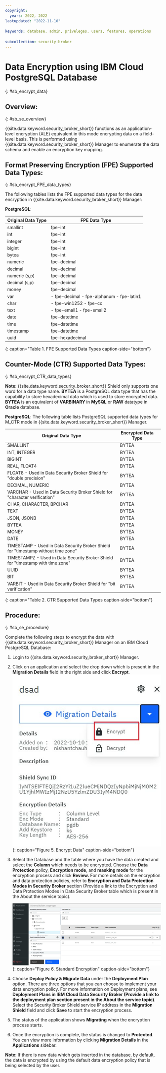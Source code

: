 ```yaml
---
copyright:
  years: 2022, 2022
lastupdated: "2022-11-10"

keywords: database, admin, priveleges, users, features, operations

subcollection: security-broker
---
```


# Data Encryption using IBM Cloud PostgreSQL Database
{: #sb_encrypt_data}

## Overview:
{: #sb_se_overview}

{{site.data.keyword.security_broker_short}} functions as an
application-level encryption (ALE) equivalent in this
mode encrypting data on a field-level basis. This is performed using
{{site.data.keyword.security_broker_short}} Manager to enumerate the data
schema and enable an encryption key mapping.

## Format Preserving Encryption (FPE) Supported Data Types:
{: #sb_encrypt_FPE_data_types}

The following tables lists the FPE supported data types for the data encryption in {{site.data.keyword.security_broker_short}} Manager:

**PostgreSQL**:

| **Original Data Type** | **FPE Data Type**                         |
|------------------------|-------------------------------------------|
| smallint               | fpe-int                                   |
| int                    | fpe-int                                   |
| integer                | fpe-int                                   |
| bigint                 | fpe-int                                   |
| bytea                  | fpe-int                                   |
| numeric                | fpe-decimal                               |
| decimal                | fpe-decimal                               |
| numeric (s,p)          | fpe-decimal                               |
| decimal (s,p)          | fpe-decimal                               |
| money                  | fpe-decimal                               |
| var                    | - fpe-decimal - fpe-alphanum - fpe-latin1 |
| char                   | - fpe-win1252 - fpe-cc                    |
| text                   | - fpe-email1 - fpe-email2                 |
| date                   | fpe-datetime                              |
| time                   | fpe-datetime                              |
| timestamp              | fpe-datetime                              |
| uuid                   | fpe-hexadecimal                           |
{: caption="Table 1. FPE Supported Data Types caption-side="bottom"}

## Counter-Mode (CTR) Supported Data Types:
{: #sb_encrypt_CTR_data_types}

**Note**: {{site.data.keyword.security_broker_short}} Shield only supports one word for a data type name.
**BYTEA** is a PostgreSQL data type that has the capability to store hexadecimal data which is used to store encrypted data. **BYTEA** is an equivalent of **VARBINARY** in **MySQL** or **RAW** datatype in **Oracle** database.

**PostgreSQL**:
The following table lists PostgreSQL supported data types for M_CTR mode in {{site.data.keyword.security_broker_short}} Manager. 

| **Original Data Type**                                                            | **Encrypted Data Type** |   |
|-----------------------------------------------------------------------------------|-------------------------|---|
| SMALLINT                                                                          | BYTEA                   |   |
| INT, INTEGER                                                                      | BYTEA                   |   |
| BIGINT                                                                            | BYTEA                   |   |
| REAL, FLOAT4                                                                      | BYTEA                   |   |
| FLOAT8 - Used in Data Security Broker Shield  for "double precision"              | BYTEA                   |   |
| DECIMAL, NUMERIC                                                                  | BYTEA                   |   |
| VARCHAR - Used in Data Security Broker Shield for "character verification"        | BYTEA                   |   |
| CHAR, CHARACTER, BPCHAR                                                           | BYTEA                   |   |
| TEXT                                                                              | BYTEA                   |   |
| JSON, JSONB                                                                       | BYTEA                   |   |
| BYTEA                                                                             | BYTEA                   |   |
| MONEY                                                                             | BYTEA                   |   |
| DATE                                                                              | BYTEA                   |   |
| TIMESTAMP - Used in Data Security Broker Shield for "timestamp without time zone" | BYTEA                   |   |
| TIMESTAMPZ - Used in Data Security Broker Shield for "timestamp with time zone"   | BYTEA                   |   |
| UUID                                                                              | BYTEA                   |   |
| BIT                                                                               | BYTEA                   |   |
| VARBIT - Used in Data Security Broker Shield for "bit verification"               | BYTEA                   |   |
{: caption="Table 2. CTR Supported Data Types caption-side="bottom"}

## Procedure:
{: #sb_se_procedure}

Complete the following steps to encrypt the data with {{site.data.keyword.security_broker_short}} Manager on
an IBM Cloud PostgreSQL Database:

1. Login to {{site.data.keyword.security_broker_short}} Manager.
2. Click on an application and select the drop down which is present in
    the **Migration Details** field in the right side and click
    **Encrypt**.
![Encrypt Data](../images/encrypt.svg){: caption="Figure 5. Encrypt Data" caption-side="bottom"}

2.  Select the Database and the table where you have the data created
    and select the **Column** which needs to be encrypted. Choose the
    **Data Protection** policy, **Encryption mode**, and **masking
    mode** for the encryption process and click **Review.** For more
    details on the encryption and data protection policies, refer to
    **Encryption and Data Protection Modes in Security Broker** section
    (Provide a link to the Encryption and Data Protection Modes in Data
    Security Broker table which is present in the About the service
    topic).

    ![Encryption](../images/encryption_schema.svg){: caption="Figure 6. Standard Encryption" caption-side="bottom"}

3.  Choose **Deploy Policy & Migrate Data** under the **Deployment
    Plan** option. There are three options that you can choose to
    implement your data encryption policy. For more information on
    Deployment plans, see **Deployment Plans in IBM Cloud Data Security
    Broker (**Provide a link to the deployment plan section present in
    the About the service topic**)**. Select the Security Broker Shield
    service IP address in the **Migration Shield** field and click
    **Save** to start the encryption process.

4.  The status of the application shows **Migrating** when the
    encryption process starts.

5.  Once the encryption is complete, the status is changed to
    **Protected**. You can view more information by clicking **Migration
    Details** in the **Applications** sidebar.


**Note**: If there is new data which gets inserted in the database, by default, the data is encrypted by using the default data encryption policy that is being selected by the user.




